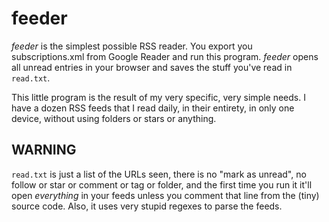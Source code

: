 feeder
======

*feeder* is the simplest possible RSS reader. You export you subscriptions.xml
from Google Reader and run this program. *feeder* opens all unread entries in
your browser and saves the stuff you've read in `read.txt`.

This little program is the result of my very specific, very simple needs. I
have a dozen RSS feeds that I read daily, in their entirety, in only one device,
without using folders or stars or anything.

**WARNING**
-----------

`read.txt` is just a list of the URLs seen, there is no "mark as unread", no
follow or star or comment or tag or folder, and the first time you run it it'll
open *everything* in your feeds unless you comment that line from the (tiny)
source code. Also, it uses very stupid regexes to parse the feeds.
